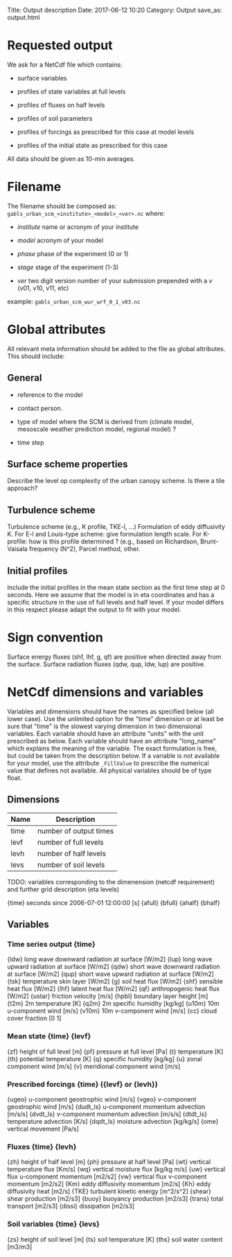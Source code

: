 Title: Output description
Date: 2017-06-12 10:20
Category: Output
save_as: output.html

# Requested output

We ask for a NetCdf file which contains:

* surface variables

* profiles of state variables at full levels

* profiles of fluxes on half levels 

* profiles of soil parameters

* profiles of forcings as prescribed for this case at model levels

* profiles of the initial state as prescribed for this case

All data should be given as 10-min averages.

# Filename

The filename should be composed as:
```gabls_urban_scm_<institute>_<model>_<ver>.nc```
where:

* *institute* name or acronym of your institute 

* *model* acronym of your model 

* *phase* phase of the experiment (0 or 1)

* *stage* stage of the experiment (1-3)

* *ver* two digit version number of your submission prepended with a *v* (v01, v10, v11, etc)
 
example:
```gabls_urban_scm_wur_wrf_0_1_v03.nc```

# Global attributes

All relevant meta information should be added to the file as global attributes.
This should include:

## General

- reference to the model

- contact person.

- type of model where the SCM is derived from (climate model, mesoscale weather prediction model, regional model) ?

- time step

## Surface scheme properties

Describe the level op complexity of the urban canopy scheme.
Is there a tile approach?

## Turbulence scheme

Turbulence scheme  (e.g., K profile, TKE-l, ...)
Formulation of eddy diffusivity K.
For E-l and Louis-type scheme: give formulation length scale.
For K-profile: how is this  profile determined ? (e.g., based on Richardson, Brunt-Vaisala frequency (N^2),  Parcel method, other.


## Initial profiles

Include the initial profiles in the mean state section as the first time step at 0 seconds.
Here we assume that the model is in eta coordinates and has a specific structure in the use of full levels and half level.
If your model differs in this respect please adapt the output to fit with your model.

# Sign convention

Surface energy fluxes (shf, lhf, g, qf) are positive when directed away from the surface.
Surface radiation fluxes (qdw, qup, ldw, lup) are positive.

# NetCdf dimensions and variables

Variables and dimensions should have the names as specified below (all lower case).
Use the unlimited option for the "time" dimension or at least be sure that "time" is the slowest varying dimension in two dimensional variables.
Each variable should have an attribute "units" with the unit prescribed as below.
Each variable should have an attribute "long_name" which explains the meaning of the variable.
The exact formulation is free, but could be taken from the description below.
If a variable is not available for your model, use the attribute ```_FillValue``` to prescribe the numerical value that defines not available.
All physical variables should be of type float.

## Dimensions

|Name| Description            |
|----|------------------------|
|time| number of output times |
|levf| number of full levels  |
|levh| number of half levels  |
|levs| number of soil levels  |

TODO: variables corresponding to the dimenension (netcdf requirement) and further grid description (eta levels)

 {time} seconds since 2006-07-01 12:00:00 [s]
 {afull}
 {bfull}
 {ahalf}
 {bhalf}

## Variables

### Time series output {time}

 {ldw} long wave downward radiation at surface [W/m2]
 {lup} long wave upward radiation at surface [W/m2]
 {qdw} short wave downward radiation at surface [W/m2]
 {qup} short wave upward radiation at surface [W/m2]
 {tsk} temperature skin layer [W/m2]
 {g} soil heat flux [W/m2]
 {shf} sensible heat flux [W/m2]
 {lhf} latent heat flux [W/m2]
 {qf} anthropogenic heat flux [W/m2]
 {ustar} friction velocity [m/s]
 {hpbl} boundary layer height [m]
 {t2m} 2m temperature [K]
 {q2m} 2m specific humidity [kg/kg]
 {u10m} 10m u-component wind [m/s]
 {v10m} 10m v-component wind [m/s]
 {cc} cloud cover fraction [0 1]

### Mean state {time} {levf}

 {zf} height of full level [m]
 {pf} pressure at full level [Pa]
 {t} temperature [K]
 {th} potential temperature [K]
 {q} specific humidity [kg/kg]
 {u} zonal component wind [m/s]
 {v} meridional component wind [m/s]

### Prescribed forcings {time} ({levf} or {levh})

 {ugeo} u-component geostrophic wind [m/s]
 {vgeo} v-component geostrophic wind [m/s] 
 {dudt_ls} u-component momentum advection [m/s/s]
 {dvdt_ls} v-component momentum advection [m/s/s]
 {dtdt_ls} temperature advection [K/s]
 {dqdt_ls} moisture advection [kg/kg/s]
 {ome} vertical movement [Pa/s]

### Fluxes {time} {levh}

 {zh} height of half level [m]
 {ph} pressure at half level [Pa]
 {wt} vertical temperature flux [Km/s]
 {wq} vertical moisture flux [kg/kg m/s]
 {uw} vertical flux u-component momentum [m2/s2]
 {vw} vertical flux v-component momentum [m2/s2]
 {Km} eddy diffusivity momentum [m2/s]
 {Kh} eddy diffusivity heat [m2/s]
 {TKE} turbulent kinetic energy [m^2/s^2]
 {shear} shear production [m2/s3]
 {buoy} buoyancy production [m2/s3]
 {trans} total transport [m2/s3]
 {dissi} dissipation [m2/s3]

### Soil variables {time} {levs}

 {zs} height of soil level [m]
 {ts} soil temperature [K]
 {ths} soil water content [m3/m3]
